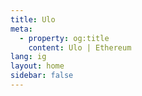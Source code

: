 ```yaml
---
title: Ulo
meta:
  - property: og:title
    content: Ulo | Ethereum
lang: ig
layout: home
sidebar: false
---
```


<HomePage />

